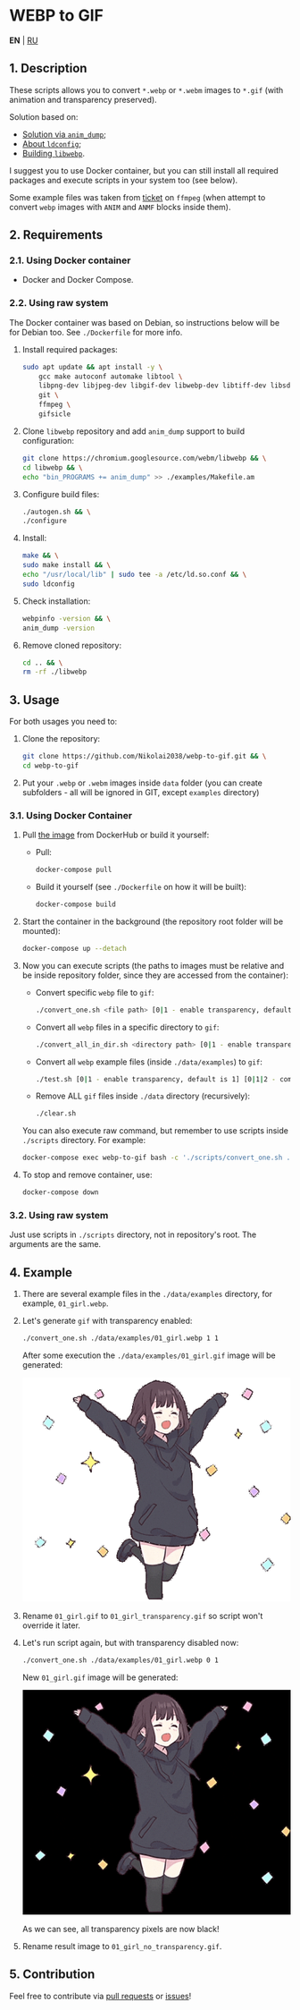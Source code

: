 # WEBP to GIF

**EN** | [RU](README_RU.md)

## 1. Description

These scripts allows you to convert `*.webp` or `*.webm` images to `*.gif` (with animation and transparency preserved).

Solution based on:

- [Solution via `anim_dump`](https://askubuntu.com/a/1141049);
- [About `ldconfig`](https://stackoverflow.com/questions/12045563/cannot-load-shared-library-that-exists-in-usr-local-lib-fedora-x64/12057372#12057372);
- [Building `libwebp`](https://chromium.googlesource.com/webm/libwebp/+/HEAD/doc/building.md).

I suggest you to use Docker container, but you can still install all required packages and execute scripts in your system too (see below).

Some example files was taken from [ticket](https://trac.ffmpeg.org/ticket/4907) on `ffmpeg` (when attempt to convert `webp` images with `ANIM` and `ANMF` blocks inside them).

## 2. Requirements

### 2.1. Using Docker container

- Docker and Docker Compose.

### 2.2. Using raw system

The Docker container was based on Debian, so instructions below will be for Debian too.
See `./Dockerfile` for more info.

1. Install required packages:

    ```bash
    sudo apt update && apt install -y \
        gcc make autoconf automake libtool \
        libpng-dev libjpeg-dev libgif-dev libwebp-dev libtiff-dev libsdl2-dev \
        git \
        ffmpeg \
        gifsicle
    ```

2. Clone `libwebp` repository and add `anim_dump` support to build configuration:

    ```bash
    git clone https://chromium.googlesource.com/webm/libwebp && \
    cd libwebp && \
    echo "bin_PROGRAMS += anim_dump" >> ./examples/Makefile.am
    ```

3. Configure build files:

    ```bash
    ./autogen.sh && \
    ./configure
    ```

4. Install:

    ```bash
    make && \
    sudo make install && \
    echo "/usr/local/lib" | sudo tee -a /etc/ld.so.conf && \
    sudo ldconfig
    ```

5. Check installation:

    ```bash
    webpinfo -version && \
    anim_dump -version
    ```

6. Remove cloned repository:

    ```bash
    cd .. && \
    rm -rf ./libwebp
    ```

## 3. Usage

For both usages you need to:

1. Clone the repository:

    ```bash
    git clone https://github.com/Nikolai2038/webp-to-gif.git && \
    cd webp-to-gif
    ```

2. Put your `.webp` or `.webm` images inside `data` folder (you can create subfolders - all will be ignored in GIT, except `examples` directory)

### 3.1. Using Docker Container

1. Pull [the image](https://hub.docker.com/r/nikolai2038/webp-to-gif) from DockerHub or build it yourself:

    - Pull:

       ```bash
       docker-compose pull
       ```

    - Build it yourself (see `./Dockerfile` on how it will be built):

       ```bash
       docker-compose build
       ```

2. Start the container in the background (the repository root folder will be mounted):

   ```bash
   docker-compose up --detach
   ```

3. Now you can execute scripts (the paths to images must be relative and be inside repository folder, since they are accessed from the container):

    - Convert specific `webp` file to `gif`:

        ```bash
        ./convert_one.sh <file path> [0|1 - enable transparency, default is 1] [0|1|2 - compression level, default is 1]
        ```

   - Convert all `webp` files in a specific directory to `gif`:

        ```bash
        ./convert_all_in_dir.sh <directory path> [0|1 - enable transparency, default is 1] [0|1|2 - compression level, default is 1]
        ```

   - Convert all `webp` example files (inside `./data/examples`) to `gif`:

        ```bash
        ./test.sh [0|1 - enable transparency, default is 1] [0|1|2 - compression level, default is 1]
        ```
     
   - Remove ALL `gif` files inside `./data` directory (recursively):

        ```bash
        ./clear.sh
        ```

    You can also execute raw command, but remember to use scripts inside `./scripts` directory. For example:
    
    ```bash
    docker-compose exec webp-to-gif bash -c './scripts/convert_one.sh ./data/examples/01_girl.webp 0 1'
    ```

4. To stop and remove container, use:

   ```bash
   docker-compose down
   ```

### 3.2. Using raw system

Just use scripts in `./scripts` directory, not in repository's root. The arguments are the same.

## 4. Example

1. There are several example files in the `./data/examples` directory, for example, `01_girl.webp`.
2. Let's generate `gif` with transparency enabled:

    ```bash
    ./convert_one.sh ./data/examples/01_girl.webp 1 1
    ```

    After some execution the `./data/examples/01_girl.gif` image will be generated:

    ![output gif image](./.readme_images/01_girl_transparency.gif)

3. Rename `01_girl.gif` to `01_girl_transparency.gif` so script won't override it later.
4. Let's run script again, but with transparency disabled now:

    ```bash
    ./convert_one.sh ./data/examples/01_girl.webp 0 1
    ```

    New `01_girl.gif` image will be generated:

    ![output gif image](./.readme_images/01_girl_no_transparency.gif)

    As we can see, all transparency pixels are now black!

5. Rename result image to `01_girl_no_transparency.gif`.

## 5. Contribution

Feel free to contribute via [pull requests](https://github.com/Nikolai2038/webp-to-gif/pulls) or [issues](https://github.com/Nikolai2038/webp-to-gif/issues)!
